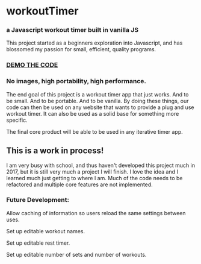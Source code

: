 # workoutTimer

### a Javascript workout timer built in vanilla JS
This project started as a beginners exploration into Javascript,
and has blossomed my passion for small, efficient, quality programs.

### [DEMO THE CODE](https://j-tyler.github.io/workoutTimer/workout.html)

### No images, high portability, high performance.
The end goal of this project is a workout timer app that just works.
And to be small. And to be portable. And to be vanilla.
By doing these things, our code can then be used on any website
that wants to provide a plug and use workout timer. It can
also be used as a solid base for something more specific.

The final core product will be able to be used in any iterative timer app.

## This is a work in process!
I am very busy with school, and thus haven't developed this project much in 2017,
but it is still very much a project I will finish. I love the idea
and I learned much just getting to where I am.
Much of the code needs to be refactored and multiple core features are not implemented.

### Future Development:
Allow caching of information so users reload the same settings between uses.

Set up editable workout names.

Set up editable rest timer.

Set up editable number of sets and number of workouts.
